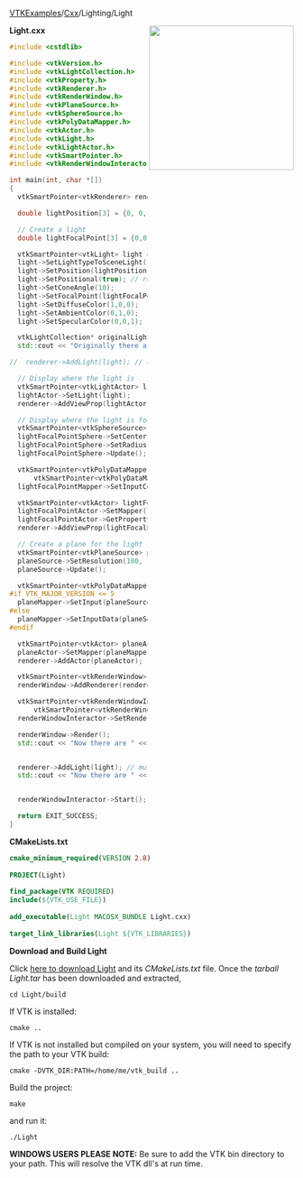 [VTKExamples](/home/)/[Cxx](/Cxx)/Lighting/Light

<img align="right" src="https://github.com/lorensen/VTKExamples/blob/gh-pages/Testing/Baseline/Lighting/TestLight.png?raw=true" width="256" />

**Light.cxx**
```c++
#include <cstdlib>

#include <vtkVersion.h>
#include <vtkLightCollection.h>
#include <vtkProperty.h>
#include <vtkRenderer.h>
#include <vtkRenderWindow.h>
#include <vtkPlaneSource.h>
#include <vtkSphereSource.h>
#include <vtkPolyDataMapper.h>
#include <vtkActor.h>
#include <vtkLight.h>
#include <vtkLightActor.h>
#include <vtkSmartPointer.h>
#include <vtkRenderWindowInteractor.h>

int main(int, char *[])
{
  vtkSmartPointer<vtkRenderer> renderer = vtkSmartPointer<vtkRenderer>::New();

  double lightPosition[3] = {0, 0, 1};

  // Create a light
  double lightFocalPoint[3] = {0,0,0};

  vtkSmartPointer<vtkLight> light = vtkSmartPointer<vtkLight>::New();
  light->SetLightTypeToSceneLight();
  light->SetPosition(lightPosition[0], lightPosition[1], lightPosition[2]);
  light->SetPositional(true); // required for vtkLightActor below
  light->SetConeAngle(10);
  light->SetFocalPoint(lightFocalPoint[0], lightFocalPoint[1], lightFocalPoint[2]);
  light->SetDiffuseColor(1,0,0);
  light->SetAmbientColor(0,1,0);
  light->SetSpecularColor(0,0,1);

  vtkLightCollection* originalLights = renderer->GetLights();
  std::cout << "Originally there are " << originalLights->GetNumberOfItems() << " lights." << std::endl;

//  renderer->AddLight(light); // can't do this here - must do this after the renderWindow->Render() below

  // Display where the light is
  vtkSmartPointer<vtkLightActor> lightActor = vtkSmartPointer<vtkLightActor>::New();
  lightActor->SetLight(light);
  renderer->AddViewProp(lightActor);

  // Display where the light is focused
  vtkSmartPointer<vtkSphereSource> lightFocalPointSphere = vtkSmartPointer<vtkSphereSource>::New();
  lightFocalPointSphere->SetCenter(lightFocalPoint);
  lightFocalPointSphere->SetRadius(.1);
  lightFocalPointSphere->Update();

  vtkSmartPointer<vtkPolyDataMapper> lightFocalPointMapper =
      vtkSmartPointer<vtkPolyDataMapper>::New();
  lightFocalPointMapper->SetInputConnection(lightFocalPointSphere->GetOutputPort());

  vtkSmartPointer<vtkActor> lightFocalPointActor = vtkSmartPointer<vtkActor>::New();
  lightFocalPointActor->SetMapper(lightFocalPointMapper);
  lightFocalPointActor->GetProperty()->SetColor(1.0, 1.0, 0.0); //(R,G,B)
  renderer->AddViewProp(lightFocalPointActor);

  // Create a plane for the light to shine on
  vtkSmartPointer<vtkPlaneSource> planeSource = vtkSmartPointer<vtkPlaneSource>::New();
  planeSource->SetResolution(100, 100);
  planeSource->Update();

  vtkSmartPointer<vtkPolyDataMapper> planeMapper = vtkSmartPointer<vtkPolyDataMapper>::New();
#if VTK_MAJOR_VERSION <= 5
  planeMapper->SetInput(planeSource->GetOutput());
#else
  planeMapper->SetInputData(planeSource->GetOutput());
#endif

  vtkSmartPointer<vtkActor> planeActor = vtkSmartPointer<vtkActor>::New();
  planeActor->SetMapper(planeMapper);
  renderer->AddActor(planeActor);

  vtkSmartPointer<vtkRenderWindow> renderWindow = vtkSmartPointer<vtkRenderWindow>::New();
  renderWindow->AddRenderer(renderer);

  vtkSmartPointer<vtkRenderWindowInteractor> renderWindowInteractor =
      vtkSmartPointer<vtkRenderWindowInteractor>::New();
  renderWindowInteractor->SetRenderWindow(renderWindow);

  renderWindow->Render();
  std::cout << "Now there are " << originalLights->GetNumberOfItems() << " lights." << std::endl;


  renderer->AddLight(light); // must do this after renderWindow->Render();
  std::cout << "Now there are " << originalLights->GetNumberOfItems() << " lights." << std::endl;


  renderWindowInteractor->Start();

  return EXIT_SUCCESS;
}
```
**CMakeLists.txt**
```cmake
cmake_minimum_required(VERSION 2.8)
 
PROJECT(Light)
 
find_package(VTK REQUIRED)
include(${VTK_USE_FILE})
 
add_executable(Light MACOSX_BUNDLE Light.cxx)
 
target_link_libraries(Light ${VTK_LIBRARIES})
```

**Download and Build Light**

Click [here to download Light](https://github.com/lorensen/VTKWikiExamplesTarballs/raw/master/Light.tar) and its *CMakeLists.txt* file.
Once the *tarball Light.tar* has been downloaded and extracted,
```
cd Light/build 
```
If VTK is installed:
```
cmake ..
```
If VTK is not installed but compiled on your system, you will need to specify the path to your VTK build:
```
cmake -DVTK_DIR:PATH=/home/me/vtk_build ..
```
Build the project:
```
make
```
and run it:
```
./Light
```
**WINDOWS USERS PLEASE NOTE:** Be sure to add the VTK bin directory to your path. This will resolve the VTK dll's at run time.

